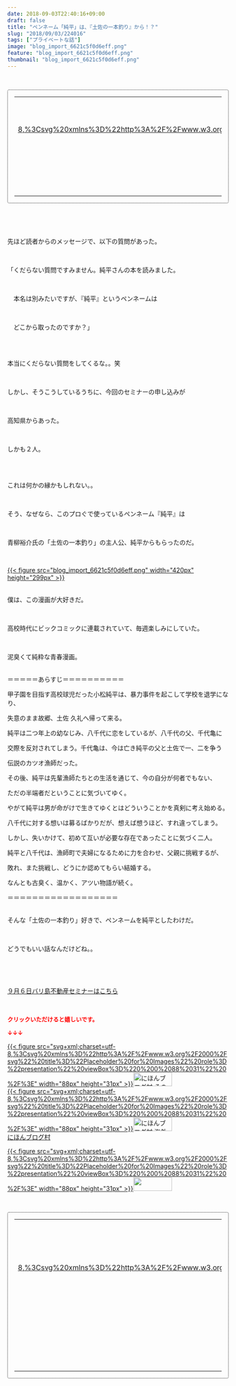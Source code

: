 ```yaml
---
date: 2018-09-03T22:40:16+09:00
draft: false
title: "ペンネーム「純平」は、『土佐の一本釣り』から！？"
slug: "2018/09/03/224016"
tags: ["プライベートな話"]
image: "blog_import_6621c5f0d6eff.png"
feature: "blog_import_6621c5f0d6eff.png"
thumbnail: "blog_import_6621c5f0d6eff.png"
---
```

<p> </p><div contenteditable="false" style="padding: 15px; border-radius: 4px; border: 1px dotted currentColor; border-image: none;"><table border="0" cellpadding="0" cellspacing="0" style="margin: 0px; table-layout: fixed;" width="100%">	<tbody width="100%">		<tr>			<td aligin="center" style="vertical-align: middle;" width="95"><span style="text-align: center; display: block;"><a alt0="AmebaAffiliate" alt1="稼げる人の常識、稼げない人の常識" alt2="Amazon" alt3="https://images-fe.ssl-images-amazon.com/images/I/51Ft8zEBpkL._SL160_.jpg" alt4="1" href="4802110227?SubscriptionId=AKIAJLD6FH2TADXIQKDQ&amp;tag=amebablog-a2371184-22&amp;linkCode=xm2&amp;camp=2025&amp;creative=165953&amp;creativeASIN=4802110227" target="_blank">{{< figure src="svg+xml;charset=utf-8,%3Csvg%20xmlns%3D%22http%3A%2F%2Fwww.w3.org%2F2000%2Fsvg%22%20title%3D%22Placeholder%20for%20Images%22%20role%3D%22presentation%22%20viewBox%3D%220%200%201%201%22%20%2F%3E"  >}}<noscript><img alt="稼げる人の常識、稼げない人の常識" border="0" data-img="affiliate" src="https://images-fe.ssl-images-amazon.com/images/I/51Ft8zEBpkL._SL160_.jpg" style="margin: 0px; vertical-align: middle; max-width: 95px;"></noscript></a></span></td>			<td style="line-height: 1.5; padding-left: 15px; vertical-align: middle;"><a alt0="AmebaAffiliate" alt1="稼げる人の常識、稼げない人の常識" alt2="Amazon" alt3="https://images-fe.ssl-images-amazon.com/images/I/51Ft8zEBpkL._SL160_.jpg" alt4="1" href="4802110227?SubscriptionId=AKIAJLD6FH2TADXIQKDQ&amp;tag=amebablog-a2371184-22&amp;linkCode=xm2&amp;camp=2025&amp;creative=165953&amp;creativeASIN=4802110227" target="_blank">稼げる人の常識、稼げない人の常識</a>			<div style="padding: 3px 0px;">1,200円</div>			<div style="font-size: 0.83em;">Amazon</div></td>		</tr>	</tbody></table></div><p> </p><p> </p><p>先ほど読者からのメッセージで、以下の質問があった。</p><p> </p><p>「くだらない質問ですみません。純平さんの本を読みました。</p><p> </p><p>　本名は別みたいですが、『純平』というペンネームは</p><p> </p><p>　どこから取ったのですか？」</p><p> </p><p><br/>本当にくだらない質問をしてくるな。。笑</p><p> </p><p>しかし、そうこうしているうちに、今回のセミナーの申し込みが</p><p> </p><p>高知県からあった。</p><p> </p><p>しかも２人。</p><p> </p><p><br/>これは何かの縁かもしれない。。</p><p> </p><p>そう、なぜなら、このプロぐで使っているペンネーム『純平』は</p><p> </p><p>青柳裕介氏の「土佐の一本釣り」の主人公、純平からもらったのだ。</p><p> </p><p><a href="blog_import_6621c5f0d6eff.png">{{< figure src="blog_import_6621c5f0d6eff.png" width="420px" height="299px" >}}</a></p><p><br/>僕は、この漫画が大好きだ。</p><p> </p><p>高校時代にビックコミックに連載されていて、毎週楽しみにしていた。</p><p> </p><p>泥臭くて純粋な青春漫画。</p><p><br/>＝＝＝＝＝あらすじ＝＝＝＝＝＝＝＝＝＝</p><p>甲子園を目指す高校球児だった小松純平は、暴力事件を起こして学校を退学になり、</p><p>失意のまま故郷、土佐 久礼へ帰って来る。</p><p>純平は二つ年上の幼なじみ、八千代に恋をしているが、八千代の父、千代亀に</p><p>交際を反対されてしまう。千代亀は、今は亡き純平の父と土佐で一、二を争う</p><p>伝説のカツオ漁師だった。</p><p>その後、純平は先輩漁師たちとの生活を通じて、今の自分が何者でもない、</p><p>ただの半端者だということに気づいてゆく。</p><p>やがて純平は男が命がけで生きてゆくとはどういうことかを真剣に考え始める。</p><p>八千代に対する想いは募るばかりだが、想えば想うほど、すれ違ってしまう。</p><p>しかし、失いかけて、初めて互いが必要な存在であったことに気づく二人。</p><p>純平と八千代は、漁師町で夫婦になるために力を合わせ、父親に挑戦するが、</p><p>敗れ、また挑戦し、どうにか認めてもらい結婚する。</p><p>なんとも古臭く、温かく、アツい物語が続く。</p><p>＝＝＝＝＝＝＝＝＝＝＝＝＝＝＝＝＝＝</p><p><br/>そんな「土佐の一本釣り」好きで、ペンネームを純平としたわけだ。</p><p> </p><p>どうでもいい話なんだけどね。。</p><p> </p><p> </p><p><a href="iin.co.jp" target="_blank">９月６日バリ島不動産セミナーはこちら</a></p><p> </p><p><font color="#ff0000" size="2"><strong>クリックいただけると嬉しいです。</strong></font></p><p><font color="#ff0000" size="2"><strong>↓↓↓</strong></font></p><p><a href="ranking.html?p_cid=01260127" id="&amp;blogmura_banner" target="_blank">{{< figure src="svg+xml;charset=utf-8,%3Csvg%20xmlns%3D%22http%3A%2F%2Fwww.w3.org%2F2000%2Fsvg%22%20title%3D%22Placeholder%20for%20Images%22%20role%3D%22presentation%22%20viewBox%3D%220%200%2088%2031%22%20%2F%3E" width="88px" height="31px" >}}<noscript><img alt="にほんブログ村 その他生活ブログ 不動産投資へ" border="0" height="31" src="https://img-proxy.blog-video.jp/images?url=http%3A%2F%2Flife.blogmura.com%2Fhudousantoushi%2Fimg%2Fhudousantoushi88_31.gif" width="88"></noscript></a><br/><a href="ranking.html?p_cid=01260127" target="_blank">{{< figure src="svg+xml;charset=utf-8,%3Csvg%20xmlns%3D%22http%3A%2F%2Fwww.w3.org%2F2000%2Fsvg%22%20title%3D%22Placeholder%20for%20Images%22%20role%3D%22presentation%22%20viewBox%3D%220%200%2088%2031%22%20%2F%3E" width="88px" height="31px" >}}<noscript><img alt="にほんブログ村 海外生活ブログ バリ島情報へ" border="0" height="31" src="https://img-proxy.blog-video.jp/images?url=http%3A%2F%2Foverseas.blogmura.com%2Fbali%2Fimg%2Fbali88_31.gif" width="88"></noscript></a><br/><a href="ranking.html?p_cid=01260127" target="_blank">にほんブログ村</a></p><p><a href="link.php?1804582" title="人気ブログランキングへ">{{< figure src="svg+xml;charset=utf-8,%3Csvg%20xmlns%3D%22http%3A%2F%2Fwww.w3.org%2F2000%2Fsvg%22%20title%3D%22Placeholder%20for%20Images%22%20role%3D%22presentation%22%20viewBox%3D%220%200%2088%2031%22%20%2F%3E" width="88px" height="31px" >}}<noscript><img border="0" height="31" src="https://blog.with2.net/img/banner/banner_22.gif" width="88"></noscript></a></p><p> </p><div contenteditable="false" style="padding: 15px; border-radius: 4px; border: 1px dotted currentColor; border-image: none;"><table border="0" cellpadding="0" cellspacing="0" style="margin: 0px; table-layout: fixed;" width="100%">	<tbody width="100%">		<tr>			<td aligin="center" style="vertical-align: middle;" width="95"><span style="text-align: center; display: block;"><a alt0="AmebaAffiliate" alt1="土佐の一本釣り（1-25巻　全巻)/送料無料/ 【中古】 全巻セット" alt2="楽天" alt3="https://thumbnail.image.rakuten.co.jp/@0_mall/zenkanmanga-second/cabinet/7000/u-to-147.jpg?_ex=128x128" alt4="8" href="2371184?pc=https%3A%2F%2Fitem.rakuten.co.jp%2Fzenkanmanga-second%2Fu-to-147%2F&amp;m=http%3A%2F%2Fm.rakuten.co.jp%2Fzenkanmanga-second%2Fi%2F10009088%2F" target="_blank">{{< figure src="svg+xml;charset=utf-8,%3Csvg%20xmlns%3D%22http%3A%2F%2Fwww.w3.org%2F2000%2Fsvg%22%20title%3D%22Placeholder%20for%20Images%22%20role%3D%22presentation%22%20viewBox%3D%220%200%201%201%22%20%2F%3E"  >}}<noscript><img alt="土佐の一本釣り（1-25巻　全巻)/送料無料/ 【中古】 全巻セット" border="0" data-img="affiliate" src="https://thumbnail.image.rakuten.co.jp/@0_mall/zenkanmanga-second/cabinet/7000/u-to-147.jpg?_ex=128x128" style="margin: 0px; vertical-align: middle; max-width: 95px;"></noscript></a></span></td>			<td style="line-height: 1.5; padding-left: 15px; vertical-align: middle;"><a alt0="AmebaAffiliate" alt1="土佐の一本釣り（1-25巻　全巻)/送料無料/ 【中古】 全巻セット" alt2="楽天" alt3="https://thumbnail.image.rakuten.co.jp/@0_mall/zenkanmanga-second/cabinet/7000/u-to-147.jpg?_ex=128x128" alt4="8" href="2371184?pc=https%3A%2F%2Fitem.rakuten.co.jp%2Fzenkanmanga-second%2Fu-to-147%2F&amp;m=http%3A%2F%2Fm.rakuten.co.jp%2Fzenkanmanga-second%2Fi%2F10009088%2F" target="_blank">土佐の一本釣り（1-25巻　全巻)/送料無料/ 【中古】 全巻セット</a>			<div style="padding: 3px 0px;">19,990円</div>			<div style="font-size: 0.83em;">楽天</div></td>		</tr>	</tbody></table></div><p> </p>

